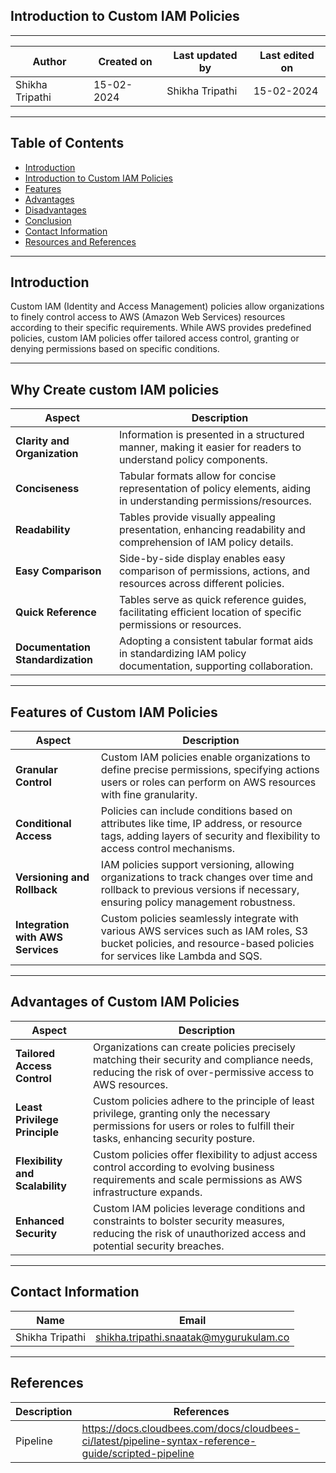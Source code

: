 ## Introduction to Custom IAM Policies
***
| Author | Created on | Last updated by | Last edited on |
|--------|------------|-----------------|----------------|
|Shikha Tripathi| 15-02-2024 | Shikha Tripathi | 15-02-2024|

***
## Table of Contents
+ [Introduction](#Introduction)
+ [Introduction to Custom IAM Policies](#IntroductiontoCustomIAMPolicies)
+ [Features](#Features)
+ [Advantages](#Advantages)
+ [Disadvantages](#Disadvantages)
+ [Conclusion](#Conclusion)
+ [Contact Information](#Contact-Information)
+ [Resources and References](#Resources-and-References)

***
## Introduction
Custom IAM (Identity and Access Management) policies allow organizations to finely control access to AWS (Amazon Web Services) resources according to their specific requirements. While AWS provides predefined policies, custom IAM policies offer tailored access control, granting or denying permissions based on specific conditions.

***
## Why Create custom IAM policies
| Aspect | Description |
|--------|-------------|
| **Clarity and Organization**| Information is presented in a structured manner, making it easier for readers to understand policy components.|
| **Conciseness**	| Tabular formats allow for concise representation of policy elements, aiding in understanding permissions/resources.|
| **Readability**	| Tables provide visually appealing presentation, enhancing readability and comprehension of IAM policy details.|
| **Easy Comparison**	| Side-by-side display enables easy comparison of permissions, actions, and resources across different policies.|
| **Quick Reference**	| Tables serve as quick reference guides, facilitating efficient location of specific permissions or resources.|
| **Documentation Standardization**	| Adopting a consistent tabular format aids in standardizing IAM policy documentation, supporting collaboration.|

***
## Features of Custom IAM Policies
| Aspect | Description |
|--------|-------------|
| **Granular Control** |	Custom IAM policies enable organizations to define precise permissions, specifying actions users or roles can perform on AWS resources with fine granularity.|
|**Conditional Access**	| Policies can include conditions based on attributes like time, IP address, or resource tags, adding layers of security and flexibility to access control mechanisms.|
|**Versioning and Rollback**	| IAM policies support versioning, allowing organizations to track changes over time and rollback to previous versions if necessary, ensuring policy management robustness.|
| **Integration with AWS Services**	| Custom policies seamlessly integrate with various AWS services such as IAM roles, S3 bucket policies, and resource-based policies for services like Lambda and SQS.|

***
##  Advantages of Custom IAM Policies
| Aspect | Description |
|--------|-------------|
| **Tailored Access Control**	| Organizations can create policies precisely matching their security and compliance needs, reducing the risk of over-permissive access to AWS resources.|
|**Least Privilege Principle**	| Custom policies adhere to the principle of least privilege, granting only the necessary permissions for users or roles to fulfill their tasks, enhancing security posture.|
| **Flexibility and Scalability**	| Custom policies offer flexibility to adjust access control according to evolving business requirements and scale permissions as AWS infrastructure expands.|
| **Enhanced Security**| Custom IAM policies leverage conditions and constraints to bolster security measures, reducing the risk of unauthorized access and potential security breaches.|
***


## Contact Information

|     Name         | Email  |
| -----------------| ------------------------------------ |
| Shikha Tripathi   | shikha.tripathi.snaatak@mygurukulam.co |
***

## References

| Description                                   | References  
| --------------------------------------------  | -------------------------------------------------|
| Pipeline | https://docs.cloudbees.com/docs/cloudbees-ci/latest/pipeline-syntax-reference-guide/scripted-pipeline |




